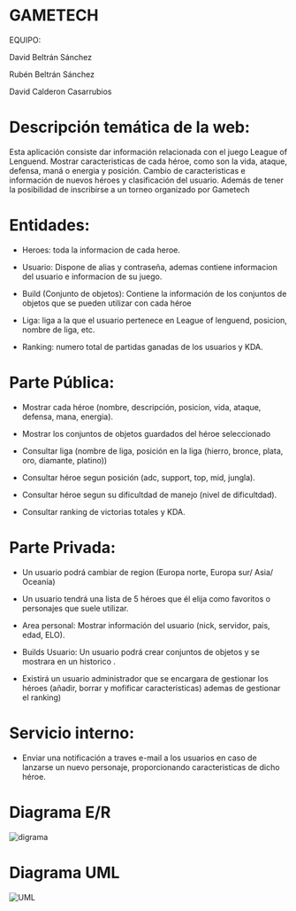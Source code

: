 # GAMETECH
EQUIPO:

David Beltrán Sánchez 

Rubén Beltrán Sánchez

David Calderon Casarrubios



# Descripción temática de la web:
Esta aplicación consiste dar información relacionada con el juego League of Lenguend. Mostrar caracteristicas de cada héroe, como son la vida, ataque, defensa, maná o energia y posición. Cambio de caracteristicas e información de nuevos héroes y clasificación del usuario. Además de tener la posibilidad de inscribirse a un torneo organizado por Gametech

# Entidades:
- Heroes: toda la informacion de cada heroe.

- Usuario: Dispone de alias y contraseña, ademas contiene informacion del usuario e informacion de su juego.

- Build (Conjunto de objetos): Contiene la información de los conjuntos de objetos que se pueden utilizar con cada héroe

- Liga: liga a la que el usuario pertenece en League of lenguend, posicion, nombre de liga, etc.

- Ranking: numero total de partidas ganadas de los usuarios y KDA.

# Parte Pública:

- Mostrar cada héroe (nombre, descripción, posicion, vida, ataque, defensa, mana, energia).

- Mostrar los conjuntos de objetos guardados del héroe seleccionado

- Consultar liga (nombre de liga, posición en la liga (hierro, bronce, plata, oro, diamante, platino))

- Consultar héroe segun posición  (adc, support, top, mid, jungla).

- Consultar héroe segun su dificultdad de manejo (nivel de dificultdad).

- Consultar ranking de victorias totales y KDA.

# Parte Privada:

- Un usuario podrá cambiar de region (Europa norte, Europa sur/ Asia/ Oceanía)

- Un usuario tendrá una lista de 5 héroes que él elija como favoritos o personajes que suele utilizar.

- Area personal: Mostrar información del usuario (nick, servidor, pais, edad, ELO).

- Builds Usuario: Un usuario podrá crear conjuntos de objetos y se mostrara en un historico .

- Existirá un usuario administrador que se encargara de gestionar los héroes (añadir, borrar y mofificar caracteristicas) ademas de gestionar el ranking)
# Servicio interno:
- Enviar una notificación a traves e-mail a los usuarios en caso de lanzarse un nuevo personaje, proporcionando caracteristicas de dicho héroe.
# Diagrama E/R
![digrama](https://user-images.githubusercontent.com/61190606/74888391-1914ce00-537e-11ea-9dde-71579f9f30cf.jpg)

# Diagrama UML
![UML](https://user-images.githubusercontent.com/60217867/74888084-457c1a80-537d-11ea-8a9d-83dda8cd7e5b.jpg)
